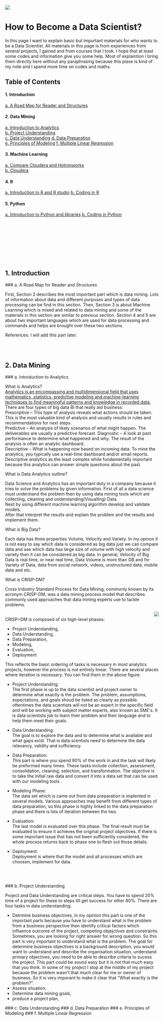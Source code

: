 
![](https://github.com/asikhalaban/R/blob/master/img/blogs_kdnuggets.jpg)

# How to Become a Data Scientist?
In this page I want to explain basic but important materials for who wants to be a Data Scientist. All materials in this page is from experiences from several projects, I gained and from courses that I took. I hope that at least some codes and information give you some help. Most of explaintion I bring them directly here without any paraphrasing because this plase is kind of my note and I spend more time on codes and maths. 

## Table of Contents

#### 1. Introduction<br>
[a. A Road Map for Reader and Structures](#structures) 
#### 2. Data Mining<br>
[a. Introduction to Analytics](#Introduction)  
[b. Project Understanding](#Project)  
[c. Data Understanding](#Data)
[d. Data Preparation](#Preparation)  
[e. Principles of Modeling](#Principles) 
[f. Multiple Linear Regression](#Multiple)  
#### 3. Machine Learning<br>
[a. Compare Cloudera and Hotronworks](#c_vs_h)  
[b. Cloudera](#cloudera)  
#### 4. R<br>
[a. Introduction to R and R studio](#centos)
[b. Coding in R](#manager)
#### 5. Python
[a. Introduction to Python and libraries](#centos)
[b. Coding in Python](#manager)
#
<br><br><br><br><br><br>






## 1. Introduction
<a name="structures"/>
### a. A Road Map for Reader and Structures

First, Section 2 describes the most important part which is data mining. Lots of information about data and different purposes and types of data processing can be find in this section. Then, Section 3 is about Machine Learning which is mixed and related to data mining and some of the materials in this section are similar to previous section. Section 4 and 5 are about two important languages which are used for data processing and commands and helps are brought over these two sections. 

References: I will add this part later.

<br><br>

## 2. Data Mining
<a name="Introduction"/>
### a. Introduction to Analytics

What is Analytics?<br> 
[Analytics is an encompassing and multidimensional field that uses mathematics, statistics, predictive modeling and machine-learning techniques to find meaningful patterns and knowledge in recorded data.](http://www.sas.com/en_us/insights/analytics/what-is-analytics.html) <br>
There are four types of big data BI that really aid business:<br>
Prescriptive – This type of analysis reveals what actions should be taken. This is the most valuable kind of analysis and usually results in rules and recommendations for next steps.<br>
Predictive – An analysis of likely scenarios of what might happen. The deliverables are usually a predictive forecast.
Diagnostic – A look at past performance to determine what happened and why. The result of the analysis is often an analytic dashboard.<br>
Descriptive – What is happening now based on incoming data. To mine the analytics, you typically use a real-time dashboard and/or email reports. Descriptive analytics as the least complex while fundamentally important because this analytics can answer simple questions about the past.<br>

What is Data Analytics outline?<br>

Data Science and Analytics has an important duty in a company because it tries to solve the problems by given information. 
First of all a data science must understand the problem then by using data mining tools which are collecting, cleaning and understanding(Visualling) Data. <br>
Next by using different machine learning algorithm develop and validate models.<br>
After that interpret the results and explain the problem and the results and implement them. 

What is Big Data? <br>

Each data has three properties Volume, Velocity and Variety. In my opinon it is not easy to say which data is considered as big data just we can compare data and see which data has large size of volume with high velocity and variety then it can be considered as big data. In general, Velocity of Big Data is real time, or near real time, Data Volume is more than GB and for Variety of Data, data from social network, videos, unstructured data, mobile data and etc.

What is CRISP-DM? <br>

Cross Industry Standard Process for Data Mining, commonly known by its acronym CRISP-DM, was a data mining process model that describes commonly used approaches that data mining experts use to tackle problems.

<img align="right" src="https://github.com/asikhalaban/R/blob/master/img/220px-CRISP-DM_Process_Diagram.png?raw=true"><br>
CRISP=DM is composed of six high-level phases:<br>
- Project Understanding,
- Data Understanding,
- Data Preparation, 
- Modeling,
- Evaluation,
- Deployment<br>

This reflects the basic ordering of tasks is necessary in most analytics projects, however the process is not entirely linear. There are several places where iteration is necessary. You can find them in the above figure. 

- Project Understanding:<br>
The first phase is up to the data scientist and project owner to determine what exactly is the problem. The problem, assumptions, expectations, and goals shoud be listed as clearly as possible. oftentimes the data scientists will not be an expert in the specific field and will be working with subject matter experts, also known as SME's. It is data scientists job to learn their problem and their language and to help them meet their goals. 

- Data Understanding: <br>
The goal is to explore the data and to determine what is available and what gaps exist. That is data scentists need to determine the data relevancy, validity and sufficiency. 

- Data Preparation: <br>
This part is where you spend 90% of the work in and the task will likely be preformed many times. These tasks include collection, assessment, consolidation, cleaning, selection, and transformation. The objective is to take the initial raw data and convert it into a data set that can be used with our modeling tools . 

- Modeling Phase: <br>
The data set which is came out from data preparation is implented in several models. Various approaches may benefit from different types of data preparation, so this phase is highly linked to the data preparation phase and there is lots of iteration between the two.

- Evaluation: <br>
The last model is evaluated over this phase. The final result must be evaluated to ensure it achieves the original project objectives. If there is some important issue that has not been sufficiently considered, the whole process returns back to phase one to flesh out those details. 

- Deployment: <br>
Deployment is where that the model and all processes which are choosen, implement for data. 


<br><br>

<a name="Project"/>
### b. Project Understanding

Project and Data Understanding are critical steps. You have to spend 20% time of a project for these to steps till get success for other 80%. 
There are four tasks in data understanding: 
- Detrmine business objectives, in my opinion this part is one of the important parts because you have to understand what is the problem from a business perspective then identify critical factors which influence outcome of the project, competing objejctives and constraints. Sometimes, you are looking for right answer for wrong question. So this part is very important to understand what is the problem. The goal for determine business objectives is a background description, you would want to understand and describe the organisation situation, understand primary objectives, you need to be able to describe criteria to sucess the project. This part could be sound easy but it is not that much easy that you think. In some of my project I stop at the middle of my project because the problem wasn't that much clear for me or owner of business. So it is very imporant to make it clear that "What exactly is the problem?".
- Assess situation, 
- Determine data mining goals,
- produce a project plan, 

<a name="Data"/>
### c. Data Understanding

<a name="Preparation"/>
### d. Data Preparation

<a name="Principles"/>
### e. Principles of Modeling

<a name="Multiple"/>
### f. Multiple Linear Regression


